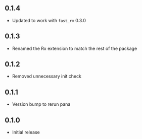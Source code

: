 ## 0.1.4
- Updated to work with `fast_rx` 0.3.0

## 0.1.3
- Renamed the Rx extension to match the rest of the package

## 0.1.2
- Removed unnecessary init check

## 0.1.1
- Version bump to rerun pana

## 0.1.0
- Initial release
